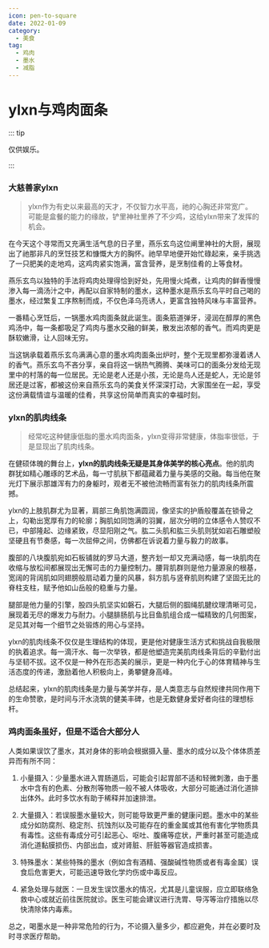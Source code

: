 ```yaml
---
icon: pen-to-square
date: 2022-01-09
category:
  - 美食
tag:
  - 鸡肉
  - 墨水
  - 减脂
---
```


# ylxn与鸡肉面条

::: tip

仅供娱乐。

:::

### 大慈善家ylxn

> ylxn作为有史以来最高的天才，不仅智力水平高，祂的心胸还非常宽广。
> 可能是盒餐的能力的缘故，铲里神社里养了不少鸡，这给ylxn带来了发挥的机会。

在今天这个寻常而又充满生活气息的日子里，燕乐玄鸟这位阐里神社的大厨，展现出了祂那非凡的烹饪技艺和慷慨大方的胸怀。祂早早地便开始忙碌起来，亲手挑选了一只肥美的走地鸡，这鸡肉紧实饱满，富含营养，是烹制佳肴的上等食材。

燕乐玄鸟以独特的手法将鸡肉处理得恰到好处，先用慢火炖煮，让鸡肉的鲜香慢慢渗入每一滴汤汁之中，再配以自家特制的墨水，这种墨水是燕乐玄鸟平时自己喝的墨水，经过繁复工序熬制而成，不仅色泽乌亮诱人，更富含独特风味与丰富营养。

一番精心烹饪后，一锅墨水鸡肉面条就此诞生。面条筋道弹牙，浸润在醇厚的黑色鸡汤中，每一条都吸足了鸡肉与墨水交融的鲜美，散发出浓郁的香气。而鸡肉更是酥软嫩滑，让人回味无穷。

当这锅承载着燕乐玄鸟满满心意的墨水鸡肉面条出炉时，整个无现里都弥漫着诱人的香气。燕乐玄鸟不吝分享，亲自将这一锅热气腾腾、美味可口的面条分发给无现里中的村落的每一位居民。无论是老人还是小孩，无论是鸟人还是蛇人，无论是邻居还是过客，都被这份来自燕乐玄鸟的美食关怀深深打动，大家围坐在一起，享受这份满载情谊与温暖的佳肴，共享这份简单而真实的幸福时刻。

### ylxn的肌肉线条

> 经常吃这种健康低脂的墨水鸡肉面条，ylxn变得非常健康，体脂率很低，于是显现出了肌肉线条。

在健硕体魄的舞台上，**ylxn的肌肉线条无疑是其身体美学的核心亮点**。他的肌肉群犹如精心雕琢的艺术品，每一寸肌肤下都蕴藏着力量与美感的交融。每当他在聚光灯下展示那雄浑有力的身躯时，观者无不被他流畅而富有张力的肌肉线条所震撼。

ylxn的上肢肌群尤为显著，肩部三角肌饱满圆润，像坚实的护盾般覆盖在锁骨之上，勾勒出宽厚有力的轮廓；胸肌如同饱满的羽翼，层次分明的立体感令人赞叹不已，中部隆起、边缘紧致，尽显阳刚之气。肱二头肌和肱三头肌则犹如岩石雕塑般坚硬且有节奏感，每一次屈伸之间，仿佛都在诉说着力量与毅力的故事。

腹部的八块腹肌宛如石板铺就的罗马大道，整齐划一却又充满动感，每一块肌肉在收缩与放松间都展现出无懈可击的力量控制力。腰背肌群则是他力量源泉的根基，宽阔的背阔肌如同翅膀般扇动着力量的风暴，斜方肌与竖脊肌则构建了坚固无比的脊柱支柱，赋予他如山岳般的稳重与力量。

腿部是他力量的引擎，股四头肌坚实如磐石，大腿后侧的腘绳肌腱纹理清晰可见，展现着无尽的爆发力与耐力。小腿腓肠肌与比目鱼肌组合成一幅精致的几何图案，足见其对每一个细节之处锻炼的用心与坚持。

ylxn的肌肉线条不仅仅是生理结构的体现，更是他对健康生活方式和挑战自我极限的执着追求。每一滴汗水、每一次举铁，都是他塑造完美肌肉线条背后的辛勤付出与坚韧不拔。这不仅是一种外在形态美的展示，更是一种内化于心的体育精神与生活态度的传递，激励着他人积极向上，勇攀健身高峰。

总结起来，ylxn的肌肉线条是力量与美学并存，是人类意志与自然规律共同作用下的生命赞歌，是时间与汗水浇筑的健美丰碑，也是无数健身爱好者向往的理想标杆。

### 鸡肉面条虽好，但是不适合大部分人

人类如果误饮了墨水，其对身体的影响会根据摄入量、墨水的成分以及个体体质差异而有所不同：

1. 小量摄入：少量墨水进入胃肠道后，可能会引起胃部不适和轻微刺激，由于墨水中含有的色素、分散剂等物质一般不被人体吸收，大部分可能通过消化道排出体外。此时多饮水有助于稀释并加速排泄。

2. 大量摄入：若误服墨水量较大，则可能导致更严重的健康问题。墨水中的某些成分如防腐剂、稳定剂、抗蚀剂以及可能存在的重金属或其他有害化学物质具有毒性。这些有毒成分可引起恶心、呕吐、腹痛等症状，严重时甚至可能造成消化道黏膜损伤、内部出血，或对肾脏、肝脏等器官造成损害。

3. 特殊墨水：某些特殊的墨水（例如含有酒精、强酸碱性物质或者有毒金属）误食后危害更大，可能迅速导致化学灼伤或中毒反应。

4. 紧急处理与就医：一旦发生误饮墨水的情况，尤其是儿童误服，应立即联络急救中心或就近前往医院就诊。医生可能会建议进行洗胃、导泻等治疗措施以尽快清除体内毒素。

总之，喝墨水是一种非常危险的行为，不论摄入量多少，都应避免，并在必要时及时寻求医疗帮助。
